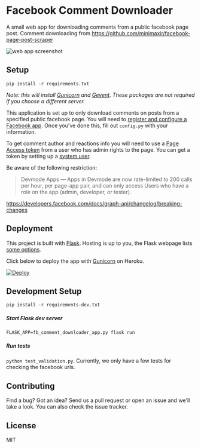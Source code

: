 # Facebook Comment Downloader #

A small web app for downloading comments from a public facebook page post.
Comment downloading from https://github.com/minimaxir/facebook-page-post-scraper

![web app screenshot](https://user-images.githubusercontent.com/6343384/32192303-0a58cc90-bd71-11e7-8c79-bf12a3203040.png)

Setup
-----

```
pip install -r requirements.txt
```

*Note: this will install [Gunicorn](http://gunicorn.org/) and [Gevent](http://www.gevent.org/). These packages are not required if you choose a different server.*

This application is set up to only download comments on posts from a specified public facebook page. You will need to [register and configure a Facebook app](https://developers.facebook.com/docs/apps/register/). Once you've done this, fill out `config.py` with your information.

To get comment author and reactions info you will need to use a [Page Access token](https://developers.facebook.com/docs/facebook-login/access-tokens/#pagetokens) from a user who has admin rights to the page. You can get a token by setting up a [system user](https://developers.facebook.com/docs/audience-network/reporting-api/systemuser/).

Be aware of the following restriction: 
> Devmode Apps — Apps in Devmode are now rate-limited to 200 calls per hour, per page-app pair, and can only access Users who have a role on the app (admin, developer, or tester).

https://developers.facebook.com/docs/graph-api/changelog/breaking-changes

Deployment
----------
This project is built with [Flask](http://flask.pocoo.org/).
Hosting is up to you, the Flask webpage lists [some options](http://flask.pocoo.org/docs/0.12/deploying/).

Click below to deploy the app with [Gunicorn](http://gunicorn.org/) on Heroku.

[![Deploy](https://www.herokucdn.com/deploy/button.svg)](https://heroku.com/deploy)

Development Setup
----------------

```
pip install -r requirements-dev.txt
```

##### Start Flask dev server 

`FLASK_APP=fb_comment_downloader_app.py flask run`

##### Run tests

`python test_validation.py`. 
Currently, we only have a few tests for checking the facebook urls.

Contributing
------------

Find a bug? Got an idea? Send us a pull request or open an issue and we'll take a look. You can also check the issue tracker.

License
-------

MIT
